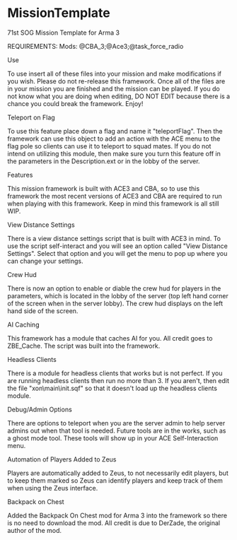 # MissionTemplate
71st SOG Mission Template for Arma 3

REQUIREMENTS: Mods: @CBA_3;@Ace3;@task_force_radio

Use

To use insert all of these files into your mission and make modifications if you wish. Please do not re-release this framework. Once all of the files are in your mission you are finished and the mission can be played. If you do not know what you are doing when editing, DO NOT EDIT because there is a chance you could break the framework. Enjoy!

Teleport on Flag

To use this feature place down a flag and name it "teleportFlag". Then the framework can use this object to add an action with the ACE menu to the flag pole so clients can use it to teleport to squad mates. If you do not intend on utilizing this module, then make sure you turn this feature off in the parameters in the Description.ext or in the lobby of the server.

Features

This mission framework is built with ACE3 and CBA, so to use this framework the most recent versions of ACE3 and CBA are required to run when playing with this framework. Keep in mind this framework is all still WIP.

View Distance Settings

There is a view distance settings script that is built with ACE3 in mind. To use the script self-interact and you will see an option called "View Distance Settings". Select that option and you will get the menu to pop up where you can change your settings.

Crew Hud

There is now an option to enable or diable the crew hud for players in the parameters, which is located in the lobby of the server (top left hand corner of the screen when in the server lobby). The crew hud displays on the left hand side of the screen.

AI Caching

This framework has a module that caches AI for you. All credit goes to ZBE_Cache. The script was built into the framework.

Headless Clients

There is a module for headless clients that works but is not perfect. If you are running headless clients then run no more than 3. If you aren't, then edit the file "xon\main\init.sqf" so that it doesn't load up the headless clients module.

Debug/Admin Options

There are options to teleport when you are the server admin to help server admins out when that tool is needed. Future tools are in the works, such as a ghost mode tool. These tools will show up in your ACE Self-Interaction menu.

Automation of Players Added to Zeus

Players are automatically added to Zeus, to not necessarily edit players, but to keep them marked so Zeus can identify players and keep track of them when using the Zeus interface.

Backpack on Chest

Added the Backpack On Chest mod for Arma 3 into the framework so there is no need to download the mod. All credit is due to DerZade, the original author of the mod.
